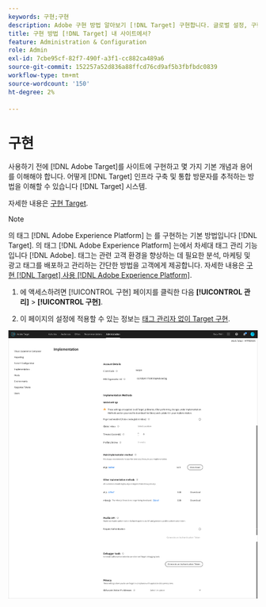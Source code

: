 ```yaml
---
keywords: 구현;구현
description: Adobe 구현 방법 알아보기 [!DNL Target] 구현합니다. 글로벌 설정, 구현 방법(AEP Web SDK 또는 at.js) 등을 설정합니다.
title: 구현 방법 [!DNL Target] 내 사이트에서?
feature: Administration & Configuration
role: Admin
exl-id: 7cbe95cf-82f7-490f-a3f1-cc882ca489a6
source-git-commit: 152257a52d836a88ffcd76cd9af5b3fbfbdc0839
workflow-type: tm+mt
source-wordcount: '150'
ht-degree: 2%

---
```


# 구현

사용하기 전에 [!DNL Adobe Target]를 사이트에 구현하고 몇 가지 기본 개념과 용어를 이해해야 합니다. 어떻게 [!DNL Target] 인프라 구축 및 통합 방문자를 추적하는 방법을 이해할 수 있습니다 [!DNL Target] 시스템.

자세한 내용은 [구현 Target](/help/main/c-implementing-target/implementing-target.md).

>[!NOTE]
>
>의 태그 [!DNL Adobe Experience Platform] 는 를 구현하는 기본 방법입니다 [!DNL Target]. 의 태그 [!DNL Adobe Experience Platform] 는에서 차세대 태그 관리 기능입니다 [!DNL Adobe]. 태그는 관련 고객 환경을 향상하는 데 필요한 분석, 마케팅 및 광고 태그를 배포하고 관리하는 간단한 방법을 고객에게 제공합니다. 자세한 내용은 [구현 [!DNL Target] 사용 [!DNL Adobe Experience Platform]](/help/main/c-implementing-target/c-implementing-target-for-client-side-web/how-to-deployatjs/cmp-implementing-target-using-adobe-launch.md).

1. 에 액세스하려면 [!UICONTROL 구현] 페이지를 클릭한 다음 **[!UICONTROL 관리]** > **[!UICONTROL 구현]**.

1. 이 페이지의 설정에 적용할 수 있는 정보는 [태그 관리자 없이 Target 구현](/help/main/c-implementing-target/c-implementing-target-for-client-side-web/how-to-deployatjs/implementing-target-without-a-tag-manager.md).

![구현 페이지](/help/main/administrating-target/assets/implementation.png)
